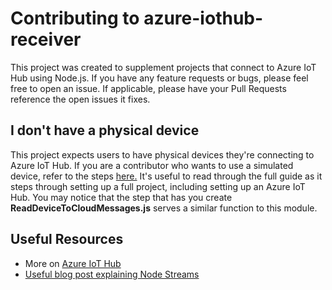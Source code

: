 # Contributing to azure-iothub-receiver

This project was created to supplement projects that connect to Azure IoT Hub 
using Node.js. If you have any feature requests or bugs, please feel free to
open an issue. If applicable, please have your Pull Requests reference the 
open issues it fixes. 

## I don't have a physical device

This project expects users to have physical devices they're connecting to 
Azure IoT Hub. If you are a contributor who wants to use a simulated device,
refer to the steps [here.](https://docs.microsoft.com/en-us/azure/iot-hub/iot-hub-node-node-getstarted#create-a-simulated-device-app) 
It's useful to read through the full guide as it steps through setting up a full
project, including setting up an Azure IoT Hub. You may notice that the step
that has you create **ReadDeviceToCloudMessages.js** serves a similar function
to this module. 

## Useful Resources

- More on [Azure IoT Hub](https://docs.microsoft.com/en-us/azure/iot-hub/iot-hub-what-is-azure-iot)
- [Useful blog post explaining Node Streams](https://blog.yld.io/2016/01/13/using-streams/#.WaBQ21GGPZt)
